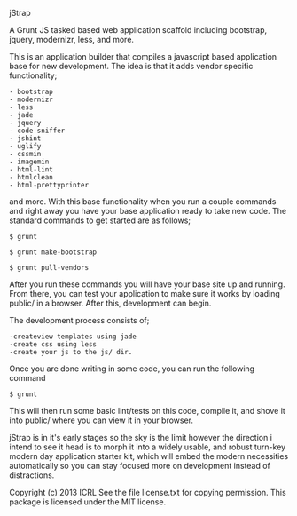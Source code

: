 jStrap

A Grunt JS tasked based web application scaffold including bootstrap, jquery, modernizr, less, and more.

This is an application builder that compiles a javascript based application base for new development.  The idea is that
it adds vendor specific functionality;

    - bootstrap
    - modernizr
    - less
    - jade
    - jquery
    - code sniffer
    - jshint
    - uglify
    - cssmin
    - imagemin
    - html-lint
    - htmlclean
    - html-prettyprinter
    
and more.  With this base functionality when you run a couple commands and right away you have your base application
ready to take new code. The standard commands to get started are as follows;

    $ grunt
    
    $ grunt make-bootstrap
    
    $ grunt pull-vendors
    
After you run these commands you will have your base site up and running.  From there, you can test your application to
make sure it works by loading public/ in a browser.  After this, development can begin.

The development process consists of;

    -createview templates using jade
    -create css using less
    -create your js to the js/ dir.
    

Once you are done writing in some code, you can run the following command

    $ grunt
    
This will then run some basic lint/tests on this code, compile it, and shove it into public/ where you can view
it in your browser.

jStrap is in it's early stages so the sky is the limit however the direction i intend to see it head is to morph it into a widely usable, and robust turn-key modern day application starter kit, which will embed the modern necessities automatically so you can stay focused more on development instead of distractions.

Copyright (c) 2013 ICRL
See the file license.txt for copying permission.
This package is licensed under the MIT license.
